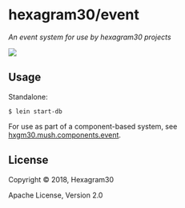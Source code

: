 # hexagram30/event

*An event system for use by hexagram30 projects*

[![][logo]][logo-large]


## Usage

Standalone:

```
$ lein start-db
```

For use as part of a component-based system, see
[hxgm30.mush.components.event][comp-event].



## License

Copyright © 2018, Hexagram30

Apache License, Version 2.0


<!-- Named page links below: /-->

[logo]: https://raw.githubusercontent.com/hexagram30/resources/master/branding/logo/h30-logo-1-long-with-text-x688.png
[logo-large]: https://raw.githubusercontent.com/hexagram30/resources/master/branding/logo/h30-logo-1-long-with-text-x3440.png
[comp-event]: https://github.com/hexagram30/hexagramMUSH/blob/master/src/hexagram30/mush/components/event.clj
